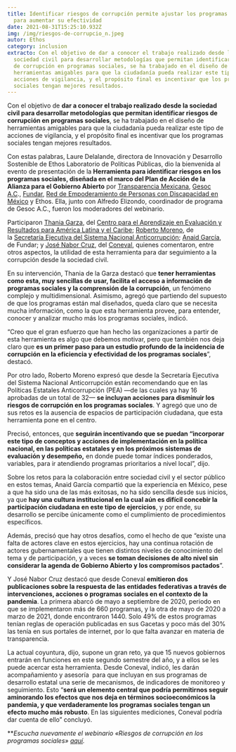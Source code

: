 ```yaml
---
title: Identificar riesgos de corrupción permite ajustar los programas sociales
  para aumentar su efectividad
date: 2021-08-31T15:25:10.932Z
img: /img/riesgos-de-corrupcio_n.jpeg
autor: Ethos
category: inclusion
extracto: Con el objetivo de dar a conocer el trabajo realizado desde la
  sociedad civil para desarrollar metodologías que permitan identificar riesgos
  de corrupción en programas sociales, se ha trabajado en el diseño de
  herramientas amigables para que la ciudadanía pueda realizar este tipo de
  acciones de vigilancia, y el propósito final es incentivar que los programas
  sociales tengan mejores resultados.
---
```

<!--StartFragment-->

Con el objetivo de **dar a conocer el trabajo realizado desde la sociedad civil para desarrollar metodologías que permitan identificar riesgos de corrupción en programas sociales**, se ha trabajado en el diseño de herramientas amigables para que la ciudadanía pueda realizar este tipo de acciones de vigilancia, y el propósito final es incentivar que los programas sociales tengan mejores resultados.

Con estas palabras, Laure Delalande, directora de Innovación y Desarrollo Sostenible de Ethos Laboratorio de Políticas Públicas, dio la bienvenida al evento de presentación de la **Herramienta para identificar riesgos en los programas sociales, diseñada en el marco del Plan de Acción de la Alianza para el Gobierno Abierto** por [Transparencia Mexicana](https://www.tm.org.mx/), [Gesoc A.C](http://www.gesoc.org.mx/)., [Fundar](https://fundar.org.mx/), [Red de Empoderamiento de Personas con Discapacidad en México](https://www.facebook.com/MielQueVinoDelCielo/) y Ethos. Ella, junto con Alfredo Elizondo, coordinador de programa de Gesoc A.C., fueron los moderadores del webinario.

Participaron [Thania Garza](https://www.linkedin.com/in/thgarza/?originalSubdomain=mx), del [Centro para el Aprendizaje en Evaluación y Resultados para América Latina y el Caribe](https://www.linkedin.com/school/clear-lac/); [Roberto Moreno](https://www.linkedin.com/in/roberto-moreno-9b4014b1/?originalSubdomain=mx), de la [Secretaría Ejecutiva del Sistema Nacional Anticorrupción](https://twitter.com/SESNAOficial); [Anaid García](https://www.linkedin.com/in/anaid-garc%C3%ADa-tob%C3%B3n-a82325154/?originalSubdomain=mx), de Fundar; y [José Nabor Cruz](https://www.coneval.org.mx/quienessomos/SecretarioEjecutivo/Paginas/secretarioejecutivo.aspx), del [Coneval](https://www.coneval.org.mx/Paginas/principal.aspx), quienes comentaron, entre otros aspectos, la utilidad de esta herramienta para dar seguimiento a la corrupción desde la sociedad civil.

En su intervención, Thania de la Garza destacó que **tener herramientas como esta, muy sencillas de usar, facilita el acceso a información de programas sociales y la comprensión de la corrupción**, un fenómeno complejo y multidimensional. Asimismo, agregó que partiendo del supuesto de que los programas están mal diseñados, queda claro que se necesita mucha información, como la que esta herramienta provee, para entender, conocer y analizar mucho más los programas sociales, indicó.

“Creo que el gran esfuerzo que han hecho las organizaciones a partir de esta herramienta es algo que debemos motivar, pero que también nos deja claro que **es un primer paso para un estudio profundo de la incidencia de corrupción en la eficiencia y efectividad de los programas sociales**”, destacó.

Por otro lado, Roberto Moreno expresó que desde la Secretaría Ejecutiva del Sistema Nacional Anticorrupción están recomendando que en las Políticas Estatales Anticorrupción (PEA) —de las cuales ya hay 16 aprobadas de un total de 32— **se incluyan acciones para disminuir los riesgos de corrupción en los programas sociales**. Y agregó que uno de sus retos es la ausencia de espacios de participación ciudadana, que esta herramienta pone en el centro.

Precisó, entonces, que **seguirán incentivando que se puedan “incorporar este tipo de conceptos y acciones de implementación en la política nacional, en las políticas estatales y en los próximos sistemas de evaluación y desempeño,** en donde puede tomar índices ponderados, variables, para ir atendiendo programas prioritarios a nivel local”, dijo. 

Sobre los retos para la colaboración entre sociedad civil y el sector público en estos temas, Anaid García compartió que la experiencia en México, pese a que ha sido una de las más exitosas, no ha sido sencilla desde sus inicios, ya que **hay una cultura institucional en la cual aún es difícil concebir la participación ciudadana en este tipo de ejercicios**, y por ende, su desarrollo se percibe únicamente como el cumplimiento de procedimientos específicos.

Además, precisó que hay otros desafíos, como el hecho de que “existe una falta de actores clave en estos ejercicios, hay una continua rotación de actores gubernamentales que tienen distintos niveles de conocimiento del tema y de participación, y a veces **se toman decisiones de alto nivel sin considerar la agenda de Gobierno Abierto y los compromisos pactados**”.

Y José Nabor Cruz destacó que desde Coneval **emitieron dos publicaciones sobre la respuesta de las entidades federativas a través de intervenciones, acciones o programas sociales en el contexto de la pandemia**. La primera abarcó de mayo a septiembre de 2020, periodo en que se implementaron más de 660 programas, y la otra de mayo de 2020 a marzo de 2021, donde encontraron 1440. Solo 49% de estos programas tenían reglas de operación publicadas en sus Gacetas y poco más del 30% las tenía en sus portales de internet, por lo que falta avanzar en materia de transparencia.

La actual coyuntura, dijo, supone un gran reto, ya que 15 nuevos gobiernos entrarán en funciones en este segundo semestre del año, y a ellos se les puede acercar esta herramienta. Desde Coneval, indicó, les darán acompañamiento y asesoría  para que incluyan en sus programas de desarrollo estatal una serie de mecanismos, de indicadores de monitoreo y seguimiento. Esto “**será un elemento central que podría permitirnos seguir aminorando los efectos que nos deja en términos socioeconómicos la pandemia, y que verdaderamente los programas sociales tengan un efecto mucho más robusto**. En las siguientes mediciones, Coneval podría dar cuenta de ello” concluyó.

***Escucha nuevamente el webinario «*Riesgos de corrupción en los programas sociales» *[aquí](https://www.facebook.com/ethoslaboratorio/videos/518921385866499/).***

<!--EndFragment-->